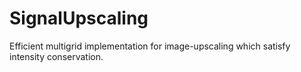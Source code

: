 # SignalUpscaling
Efficient multigrid implementation for image-upscaling which satisfy intensity conservation.
